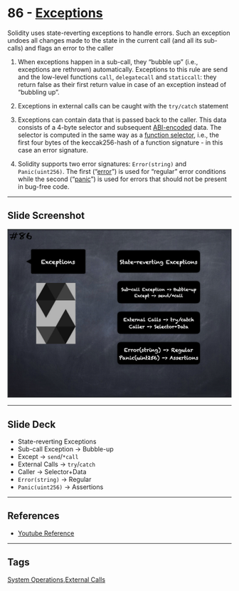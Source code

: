 # 86 - [Exceptions](Exceptions.md)
Solidity uses state-reverting exceptions to handle errors. Such an exception undoes all changes made to the state in the current call (and all its sub-calls) and flags an error to the caller

1. When exceptions happen in a sub-call, they “bubble up” (i.e., exceptions are rethrown) automatically. Exceptions to this rule are send and the low-level functions `call`, `delegatecall` and `staticcall`: they return false as their first return value in case of an exception instead of “bubbling up”.
    
2. Exceptions in external calls can be caught with the `try/catch` statement
    
3. Exceptions can contain data that is passed back to the caller. This data consists of a 4-byte selector and subsequent [ABI-encoded](ABI%20Encoding-Decoding.md) data. The selector is computed in the same way as a [function selector](../1.%20Ethereum101/Function%20Selector.md), i.e., the first four bytes of the keccak256-hash of a function signature - in this case an error signature.
    
4. Solidity supports two error signatures: `Error(string)` and `Panic(uint256)`. The first (“[error](Errors.md)”) is used for “regular” error conditions while the second (“[panic](Panic.md)”) is used for errors that should not be present in bug-free code.
___
## Slide Screenshot
![086.png](../../images/solidity101/086.png)
___
## Slide Deck
- State-reverting Exceptions
- Sub-call Exception -> Bubble-up
- Except -> `send`/`*call`
- External Calls -> `try`/`catch`
- Caller -> Selector+Data
- `Error(string)` -> Regular
- `Panic(uint256)` -> Assertions
___
## References
- [Youtube Reference](https://youtu.be/_oN7XuyhoZA?t=404)
___
## Tags
[System Operations](../1.%20Ethereum101/System%20Operations.md),[External Calls](External%20Calls.md)



